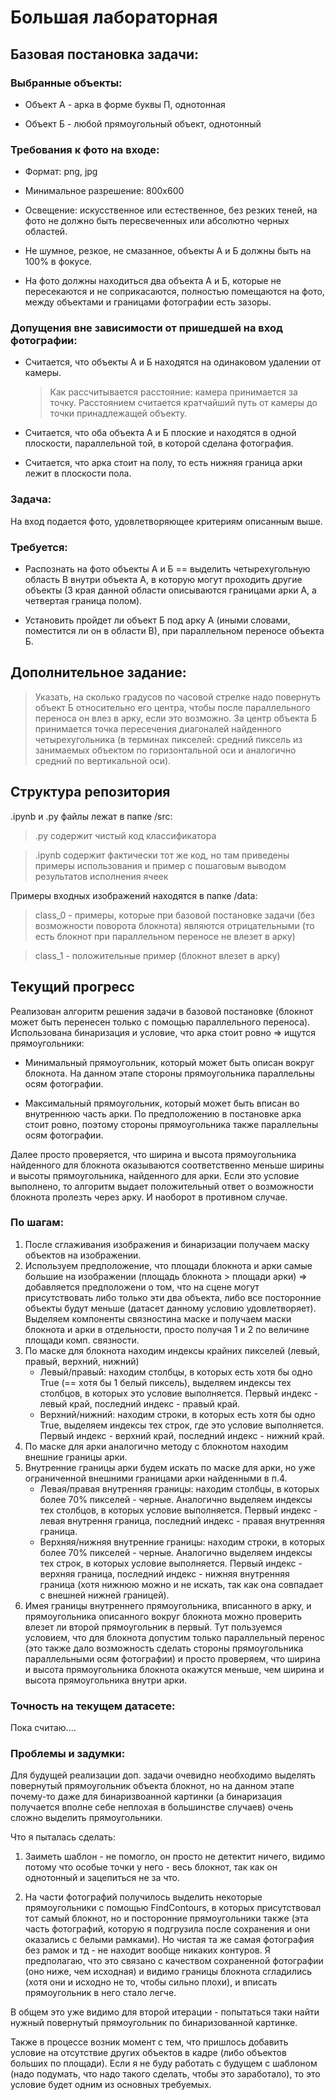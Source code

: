 # Большая лабораторная

## Базовая постановка задачи:

### Выбранные объекты:
+ Объект А - арка в форме буквы П, однотонная

+ Объект Б - любой прямоугольный объект, однотонный

### Требования к фото на входе:
+ Формат: png, jpg

+ Минимальное разрешение: 800x600

+ Освещение: искусственное или естественное, без резких теней, на фото не должно быть пересвеченных или абсолютно черных областей.

+ Не шумное, резкое, не смазанное, объекты А и Б должны быть на 100% в фокусе.

+ На фото должны находиться два объекта А и Б, которые не пересекаются и не соприкасаются, полностью помещаются на фото, между объектами и границами фотографии есть зазоры. 

### Допущения вне зависимости от пришедшей на вход фотографии:
+ Считается, что объекты А и Б находятся на одинаковом удалении от камеры. 
  > Как рассчитывается расстояние: камера принимается за точку. Расстоянием считается кратчайший путь от камеры до точки принадлежащей объекту.

+ Считается, что оба объекта А и Б плоские и находятся в одной плоскости, параллельной той, в которой сделана фотография.

+ Считается, что арка стоит на полу, то есть нижняя граница арки лежит в плоскости пола.



### Задача:
На вход подается фото, удовлетворяющее критериям описанным выше.

### Требуется: 
+ Распознать на фото объекты А и Б == выделить четырехугольную область В внутри объекта А, в которую могут проходить другие объекты (3 края данной области описываются границами арки А, а четвертая граница полом). 

+ Установить пройдет ли объект Б под арку А (иными словами, поместится ли он в области В), при параллельном переносе объекта Б.

## Дополнительное задание:
> Указать, на сколько градусов по часовой стрелке надо повернуть объект Б относительно его центра, чтобы после параллельного переноса он влез в арку, если это возможно. За центр объекта Б принимается точка пересечения диагоналей найденного четырехугольника (в терминах пикселей: средний пиксель из занимаемых объектом по горизонтальной оси и аналогично средний по вертикальной оси).



## Структура репозитория
.ipynb и .py файлы лежат в папке /src:

> .py содержит чистый код классификатора

> .ipynb содержит фактически тот же код, но там приведены примеры использования и пример с пошаговым выводом результатов исполнения ячеек

Примеры входных изображений находятся в папке /data:
> class_0 - примеры, которые при базовой постановке задачи  (без возможности поворота блокнота) являются отрицательными (то есть блокнот при параллельном переносе не влезет в арку)

> class_1 - положительные пример (блокнот влезет в арку)


## Текущий прогресс

Реализован алгоритм решения задачи в базовой постановке (блокнот может быть перенесен только с помощью параллельного переноса).
Использована бинаризация и условие, что арка стоит ровно => ищутся прямоугольники:
+ Минимальный прямоугольник, который может быть описан вокруг блокнота. На данном этапе стороны прямоугольника параллельны осям фотографии.

+ Максимальный прямоугольник, который может быть вписан во внутреннюю часть арки. По предположению в постановке арка стоит ровно, поэтому стороны прямоугольника также параллельны осям фотографии.

Далее просто проверяется, что ширина и высота прямоугольника найденного для блокнота оказываются соответственно меньше ширины и высоты прямоугольника, найденного для арки.
Если это условие выполнено, то алгоритм выдает положительный ответ о возможности блокнота пролезть через арку. И наоборот в противном случае.

### По шагам:
1. После сглаживания изображения и бинаризации получаем маску объектов на изображении.
2. Используем предположение, что площади блокнота и арки самые большие на изображении (площадь блокнота > площади арки) => добавляется предположени о том, что на сцене могут присутствовать либо только эти два объекта, либо все посторонние объекты будут меньше (датасет данному условию удовлетворяет). Выделяем компоненты связностина маске и получаем маски блокнота и арки в отдельности, просто получая 1 и 2 по величине площади комп. связности.
3. По маске для блокнота находим индексы крайних пикселей (левый, правый, верхний, нижний)
    + Левый/правый: находим столбцы, в которых есть хотя бы одно True (== хотя бы 1 белый пиксель), выделяем индексы тех столбцов, в которых это условие выполняется. Первый индекс - левый край, последний индекс - правый край.
    + Верхний/нижний: находим строки, в которых есть хотя бы одно True, выделяем индексы тех строк, где это условие выполняется. Первый индекс - верхний край, последний индекс - нижний край.
4. По маске для арки аналогично методу с блокнотом находим внешние границы арки.
5. Внутренние границы арки будем искать по маске для арки, но уже ограниченной внешними границами арки найденными в п.4.
    + Левая/правая внутренняя границы: находим столбцы, в которых более 70% пикселей - черные. Аналогично выделяем индексы тех столбцов, в которых условие выполняется. Первый индекс - левая внутрення граница, последний индекс - правая внутренняя граница.
    + Верхняя/нижняя внутренние границы: находим строки, в которых более 70% пикселей - черные. Аналогично выделяем индексы тех строк, в которых условие выполняется. Первый индекс - верхняя граница, последний индекс - нижняя внутренняя граница (хотя нижнюю можно и не искать, так как она совпадает с внешней нижней границей).
6. Имея границы внутреннего прямоугольника, вписанного в арку, и прямоугольника описанного вокруг блокнота можно проверить влезет ли второй прямоугольник в первый. Тут пользуемся условием, что для блокнота допустим только параллельный перенос (это также дало возможность сделать стороны прямоугольника параллельными осям фотографии) и просто проверяем, что ширина и высота прямоугольника блокнота окажутся меньше, чем ширина и высота прямоугольника внутри арки.

### Точность на текущем датасете:

Пока считаю....

### Проблемы и задумки:
Для будущей реализации доп. задачи очевидно необходимо выделять повернутый прямоугольник объекта блокнот, но на данном этапе почему-то даже для бинаризвоанной картинки (а бинаризация получается вполне себе неплохая в большинстве случаев) очень сложно выделить прямоугольники.

Что я пыталась сделать:

1. Заиметь шаблон - не помогло, он просто не детектит ничего, видимо потому что особые точки у него - весь блокнот, так как он однотонный и зацепиться не за что. 

2. На части фотографий получилось выделить некоторые прямоугольники с помощью FindContours, в которых присутствовал тот самый блокнот, но и посторонние прямоугольники также (эта часть фотографий, которую я подгрузила после сохранения и они оказались с белыми рамками). Но чистая та же самая фотография без рамок и тд - не находит вообще никаких контуров. Я предполагаю, что это связано с качеством сохраненной фотографии (оно ниже, чем исходная) и видимо границы блокнота сгладились (хотя они и исходно не то, чтобы сильно плохи), и вписать прямоугольник в него стало легче.

В общем это уже видимо для второй итерации - попытаться таки найти нужный повернутый прямоугольник по бинаризованной картинке.

Также в процессе возник момент с тем, что пришлось добавить условие на отсутствие других объектов в кадре (либо объектов больших по площади). Если я не буду работать с будущем с шаблоном (надо подумать, что надо такого сделать, чтобы это заработало), то это условие будет одним из основных требуемых.

